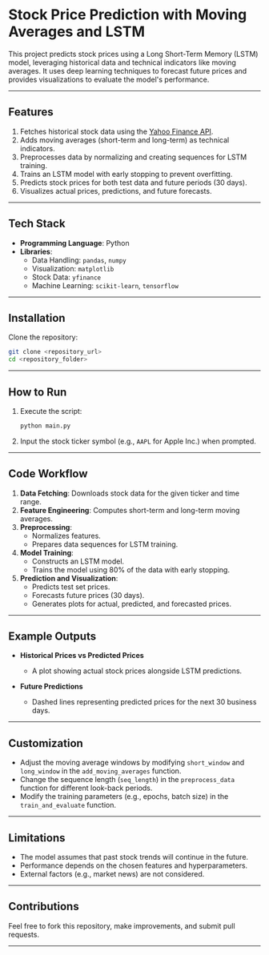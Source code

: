
# Stock Price Prediction with Moving Averages and LSTM

This project predicts stock prices using a Long Short-Term Memory (LSTM) model, leveraging historical data and technical indicators like moving averages. It uses deep learning techniques to forecast future prices and provides visualizations to evaluate the model's performance.

---

## Features

1. Fetches historical stock data using the [Yahoo Finance API](https://pypi.org/project/yfinance/).
2. Adds moving averages (short-term and long-term) as technical indicators.
3. Preprocesses data by normalizing and creating sequences for LSTM training.
4. Trains an LSTM model with early stopping to prevent overfitting.
5. Predicts stock prices for both test data and future periods (30 days).
6. Visualizes actual prices, predictions, and future forecasts.

---

## Tech Stack

- **Programming Language**: Python
- **Libraries**:
  - Data Handling: `pandas`, `numpy`
  - Visualization: `matplotlib`
  - Stock Data: `yfinance`
  - Machine Learning: `scikit-learn`, `tensorflow`

---

## Installation

Clone the repository:
   ```bash
   git clone <repository_url>
   cd <repository_folder>
   ```
---

## How to Run

1. Execute the script:
   ```bash
   python main.py
   ```

2. Input the stock ticker symbol (e.g., `AAPL` for Apple Inc.) when prompted.

---

## Code Workflow

1. **Data Fetching**: Downloads stock data for the given ticker and time range.
2. **Feature Engineering**: Computes short-term and long-term moving averages.
3. **Preprocessing**:
   - Normalizes features.
   - Prepares data sequences for LSTM training.
4. **Model Training**:
   - Constructs an LSTM model.
   - Trains the model using 80% of the data with early stopping.
5. **Prediction and Visualization**:
   - Predicts test set prices.
   - Forecasts future prices (30 days).
   - Generates plots for actual, predicted, and forecasted prices.

---

## Example Outputs

- **Historical Prices vs Predicted Prices**
  - A plot showing actual stock prices alongside LSTM predictions.
  
- **Future Predictions**
  - Dashed lines representing predicted prices for the next 30 business days.

---

## Customization

- Adjust the moving average windows by modifying `short_window` and `long_window` in the `add_moving_averages` function.
- Change the sequence length (`seq_length`) in the `preprocess_data` function for different look-back periods.
- Modify the training parameters (e.g., epochs, batch size) in the `train_and_evaluate` function.

---

## Limitations

- The model assumes that past stock trends will continue in the future.
- Performance depends on the chosen features and hyperparameters.
- External factors (e.g., market news) are not considered.

---

## Contributions

Feel free to fork this repository, make improvements, and submit pull requests.

---

